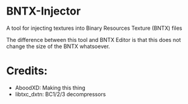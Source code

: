 # BNTX-Injector
A tool for injecting textures into Binary Resources Texture (BNTX) files  
  
The difference between this tool and BNTX Editor is that this does not change the size of the BNTX whatsoever.

# Credits:
* AboodXD: Making this thing
* libtxc_dxtn: BC1/2/3 decompressors

